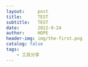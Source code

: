 ```yaml
---
layout:     post
title:      TEST
subtitle:   TEST
date:       2022-9-24
author:     HOPE
header-img: img/the-first.png
catalog: false
tags:
    - 工具分享
---
```

